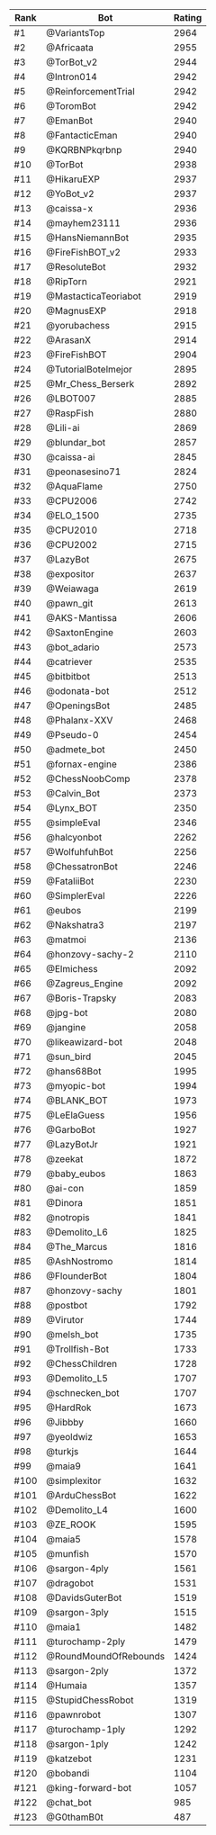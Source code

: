 Rank|Bot|Rating
---|---|---
#1|@VariantsTop|2964
#2|@Africaata|2955
#3|@TorBot_v2|2944
#4|@Intron014|2942
#5|@ReinforcementTrial|2942
#6|@ToromBot|2942
#7|@EmanBot|2940
#8|@FantacticEman|2940
#9|@KQRBNPkqrbnp|2940
#10|@TorBot|2938
#11|@HikaruEXP|2937
#12|@YoBot_v2|2937
#13|@caissa-x|2936
#14|@mayhem23111|2936
#15|@HansNiemannBot|2935
#16|@FireFishBOT_v2|2933
#17|@ResoluteBot|2932
#18|@RipTorn|2921
#19|@MastacticaTeoriabot|2919
#20|@MagnusEXP|2918
#21|@yorubachess|2915
#22|@ArasanX|2914
#23|@FireFishBOT|2904
#24|@TutorialBotelmejor|2895
#25|@Mr_Chess_Berserk|2892
#26|@LBOT007|2885
#27|@RaspFish|2880
#28|@Lili-ai|2869
#29|@blundar_bot|2857
#30|@caissa-ai|2845
#31|@peonasesino71|2824
#32|@AquaFlame|2750
#33|@CPU2006|2742
#34|@ELO_1500|2735
#35|@CPU2010|2718
#36|@CPU2002|2715
#37|@LazyBot|2675
#38|@expositor|2637
#39|@Weiawaga|2619
#40|@pawn_git|2613
#41|@AKS-Mantissa|2606
#42|@SaxtonEngine|2603
#43|@bot_adario|2573
#44|@catriever|2535
#45|@bitbitbot|2513
#46|@odonata-bot|2512
#47|@OpeningsBot|2485
#48|@Phalanx-XXV|2468
#49|@Pseudo-0|2454
#50|@admete_bot|2450
#51|@fornax-engine|2386
#52|@ChessNoobComp|2378
#53|@Calvin_Bot|2373
#54|@Lynx_BOT|2350
#55|@simpleEval|2346
#56|@halcyonbot|2262
#57|@WolfuhfuhBot|2256
#58|@ChessatronBot|2246
#59|@FataliiBot|2230
#60|@SimplerEval|2226
#61|@eubos|2199
#62|@Nakshatra3|2197
#63|@matmoi|2136
#64|@honzovy-sachy-2|2110
#65|@Elmichess|2092
#66|@Zagreus_Engine|2092
#67|@Boris-Trapsky|2083
#68|@jpg-bot|2080
#69|@jangine|2058
#70|@likeawizard-bot|2048
#71|@sun_bird|2045
#72|@hans68Bot|1995
#73|@myopic-bot|1994
#74|@BLANK_BOT|1973
#75|@LeElaGuess|1956
#76|@GarboBot|1927
#77|@LazyBotJr|1921
#78|@zeekat|1872
#79|@baby_eubos|1863
#80|@ai-con|1859
#81|@Dinora|1851
#82|@notropis|1841
#83|@Demolito_L6|1825
#84|@The_Marcus|1816
#85|@AshNostromo|1814
#86|@FlounderBot|1804
#87|@honzovy-sachy|1801
#88|@postbot|1792
#89|@Virutor|1744
#90|@melsh_bot|1735
#91|@Trollfish-Bot|1733
#92|@ChessChildren|1728
#93|@Demolito_L5|1707
#94|@schnecken_bot|1707
#95|@HardRok|1673
#96|@Jibbby|1660
#97|@yeoldwiz|1653
#98|@turkjs|1644
#99|@maia9|1641
#100|@simplexitor|1632
#101|@ArduChessBot|1622
#102|@Demolito_L4|1600
#103|@ZE_ROOK|1595
#104|@maia5|1578
#105|@munfish|1570
#106|@sargon-4ply|1561
#107|@dragobot|1531
#108|@DavidsGuterBot|1519
#109|@sargon-3ply|1515
#110|@maia1|1482
#111|@turochamp-2ply|1479
#112|@RoundMoundOfRebounds|1424
#113|@sargon-2ply|1372
#114|@Humaia|1357
#115|@StupidChessRobot|1319
#116|@pawnrobot|1307
#117|@turochamp-1ply|1292
#118|@sargon-1ply|1242
#119|@katzebot|1231
#120|@bobandi|1104
#121|@king-forward-bot|1057
#122|@chat_bot|985
#123|@G0thamB0t|487
